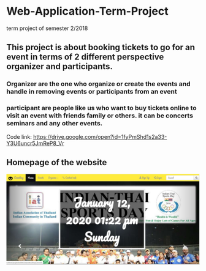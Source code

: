 # Web-Application-Term-Project
term project of semester 2/2018

## This project is about booking tickets to go for an event in terms of 2 different perspective organizer and participants.




### Organizer are the one who organize or create the events and handle in removing events or participants from an event





### participant are people like us who want to buy tickets online to visit an event with friends family or others. it can be concerts seminars and any other events.








Code link:
https://drive.google.com/open?id=1fyPmShd1s2a33-Y3U6uncr5JmReP8_Vr


##                  Homepage of the website
<img src = "screenshots/homepage.JPG">







